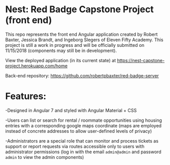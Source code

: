 # Nest: Red Badge Capstone Project (front end)

This repo represents the front end Angular application created by Robert Baxter, Jessica Brandt, and Ingeborg Slegers of Eleven Fifty Academy. This project is still a work in progress and will be officially submitted on 11/15/2018 (components may still be in development).

View the deployed application (in its current state) at <a href="https://nest-capstone-project.herokuapp.com/home">https://nest-capstone-project.herokuapp.com/home</a>

Back-end repository: <a href="https://github.com/robertpbaxter/red-badge-server">https://github.com/robertpbaxter/red-badge-server</a>

# Features:

-Designed in Angular 7 and styled with Angular Material + CSS

-Users can list or search for rental / roommate opportunities using housing entries with a corresponding google maps coordinate (maps are employed instead of concrete addresses to allow user-defined levels of privacy)

-Administrators are a special role that can monitor and process tickets as support or report requests via routes accessible only to users with administrator permissions (log in with the email `admin@admin` and password `admin` to view the admin components)
